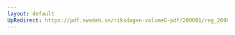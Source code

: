 ```yaml
---
layout: default
UpRedirect: https://pdf.swedeb.se/riksdagen-volumeG-pdf/200001/reg_200001/reg_200001_0016.pdf
---
```

